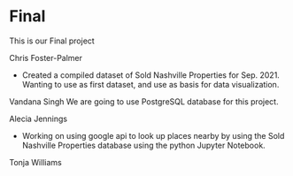 # Final
This is our Final project


Chris Foster-Palmer
- Created a compiled dataset of Sold Nashville Properties for Sep. 2021. Wanting to use as first dataset, and use as basis for data visualization.

Vandana Singh
We are going to use PostgreSQL database for this project.

Alecia Jennings
- Working on using google api to look up places nearby by using the Sold Nashville Properties database using the python Jupyter Notebook.

Tonja Williams

